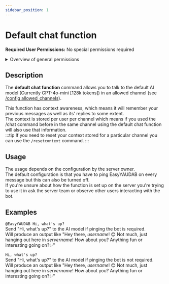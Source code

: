 ```yaml
---
sidebar_position: 1
---
```


# Default chat function

**Required User Permissions:** No special permissions required

<details>
	<summary>Overview of general permissions</summary>
	
	These permissions are needed for users to use the main chat function in a channel
	- View Channel permissions
	- Send Messages permissions
</details>

## Description
The **default chat function** command allows you to talk to the default AI model (Currently GPT-4o-mini [128k tokens]) in an allowed channel (see [/config allowed_channels](../setup/config_allowed_channels)).

This function has context awareness, which means it will remember your previous messages as well as its' replies to some extent.<br/>
The context is stored per user per channel which means if you used the /chat command before in the same channel using the default chat function will also use that information.<br/>
:::tip
	If you need to reset your context stored for a particular channel you can use the `/resetcontext` command.
:::

## Usage
The usage depends on the configuration by the server owner.<br/>
The default configuration is that you have to ping EasyYAUDAB on every message but this can also be turned off.<br/>
If you're unsure about how the function is set up on the server you're trying to use it in ask the server team or observe other users interacting with the bot.

## Examples
`@EasyYAUDAB Hi, what's up?`<br/>
Send "Hi, what's up?" to the AI model if pinging the bot is required.<br/>
Will produce an output like "Hey there, _username_! 😊 Not much, just hanging out here in _servername_! How about you? Anything fun or interesting going on?✨"

`Hi, what's up?`<br/>
Send "Hi, what's up?" to the AI model if pinging the bot is not required.<br/>
Will produce an output like "Hey there, _username_! 😊 Not much, just hanging out here in _servername_! How about you? Anything fun or interesting going on?✨"